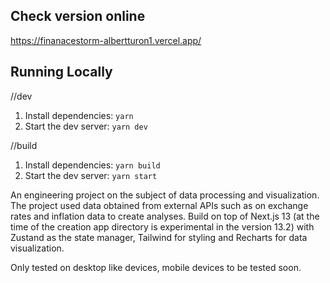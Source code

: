 ## Check version online
https://finanacestorm-albertturon1.vercel.app/

## Running Locally

//dev
1. Install dependencies: `yarn`
1. Start the dev server: `yarn dev`

//build
1. Install dependencies: `yarn build`
1. Start the dev server: `yarn start`

An engineering project on the subject of data processing and visualization. 
The project used data obtained from external APIs such as on exchange rates 
and inflation data to create analyses. 
Build on top of Next.js 13 (at the time of the creation app directory is experimental in the version 13.2)
with Zustand as the state manager, Tailwind for styling and Recharts for data visualization.

Only tested on desktop like devices, mobile devices to be tested soon.
